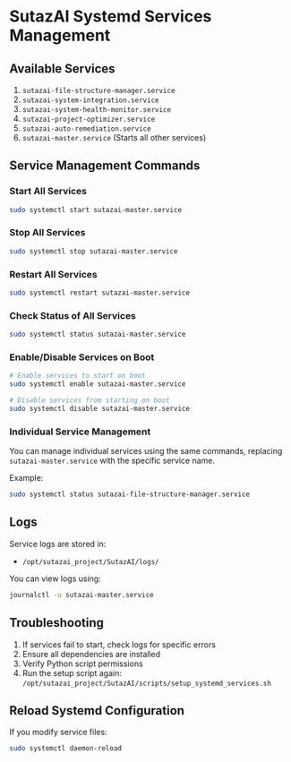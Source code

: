 # SutazAI Systemd Services Management

## Available Services

1. `sutazai-file-structure-manager.service`
2. `sutazai-system-integration.service`
3. `sutazai-system-health-monitor.service`
4. `sutazai-project-optimizer.service`
5. `sutazai-auto-remediation.service`
6. `sutazai-master.service` (Starts all other services)

## Service Management Commands

### Start All Services
```bash
sudo systemctl start sutazai-master.service
```

### Stop All Services
```bash
sudo systemctl stop sutazai-master.service
```

### Restart All Services
```bash
sudo systemctl restart sutazai-master.service
```

### Check Status of All Services
```bash
sudo systemctl status sutazai-master.service
```

### Enable/Disable Services on Boot
```bash
# Enable services to start on boot
sudo systemctl enable sutazai-master.service

# Disable services from starting on boot
sudo systemctl disable sutazai-master.service
```

### Individual Service Management
You can manage individual services using the same commands, replacing `sutazai-master.service` with the specific service name.

Example:
```bash
sudo systemctl status sutazai-file-structure-manager.service
```

## Logs

Service logs are stored in:
- `/opt/sutazai_project/SutazAI/logs/`

You can view logs using:
```bash
journalctl -u sutazai-master.service
```

## Troubleshooting

1. If services fail to start, check logs for specific errors
2. Ensure all dependencies are installed
3. Verify Python script permissions
4. Run the setup script again: `/opt/sutazai_project/SutazAI/scripts/setup_systemd_services.sh`

## Reload Systemd Configuration
If you modify service files:
```bash
sudo systemctl daemon-reload
```
